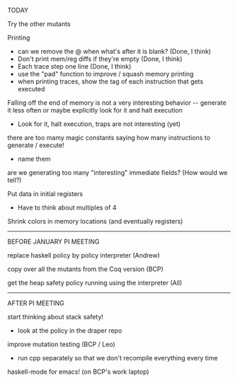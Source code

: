 TODAY

Try the other mutants

Printing
- can we remove the @ when what's after it is blank?  (Done, I think)
- Don't print mem/reg diffs if they're empty (Done, I think)
- Each trace step one line  (Done, I think)
- use the "pad" function to improve / squash memory printing
- when printing traces, show the tag of each instruction that gets executed

Falling off the end of memory is not a very interesting behavior -- generate it less often or maybe explicitly look for it and halt execution
- Look for it, halt execution, traps are not interesting (yet)

there are too mamy magic constants saying how many instructions to generate / execute!
- name them

are we generating too many "interesting" immediate fields?  (How would we
tell?)

Put data in initial registers
- Have to think about multiples of 4

Shrink colors in memory locations (and eventually registers)

___________________________________________________________
BEFORE JANUARY PI MEETING

replace haskell policy by policy interpreter
(Andrew)

copy over all the mutants from the Coq version
(BCP)

get the heap safety policy running using the interpreter
(All)

________________________
AFTER PI MEETING

start thinking about stack safety!
  - look at the policy in the draper repo

improve mutation testing (BCP / Leo)
  - run cpp separately so that we don't recompile everything every time

haskell-mode for emacs!  (on BCP's work laptop)

